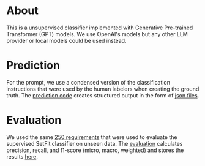 # About

This is a unsupervised classifier implemented with Generative Pre-trained Transformer (GPT) models. We use OpenAI's models but any other LLM provider or local models could be used instead.

# Prediction
For the prompt, we use a condensed version of the classification instructions that were used by the human labelers when creating the ground truth. The [prediction code](predict.py) creates structured output in the form of [json files](../data/test_set_evaluation/gptclassifier/).

# Evaluation
We used the same [250 requirements](../data/test_set_evaluation/SOLO_Iteration_2_data-Test_set.csv) that were used to evaluate the supervised SetFit classifier on unseen data. The [evaluation](evaluate.py) calculates precision, recall, and f1-score (micro, macro, weighted) and stores the results [here](../data/test_set_evaluation/gptclassifier/gptevaluation.csv).
